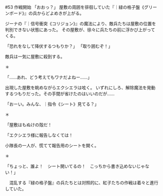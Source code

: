 #53 作戦開始
「おおっ？」
屋敷の周囲を徘徊していた『｜緑の格子盤《グリーンボード》』の兵からどよめきが上がる。



ジーナの『｜信号衝突《コリジョン》』の魔法により、敵兵たちは屋敷の位置を判別できない状態にあった。
その屋敷が、徐々に兵たちの前に浮かび上がってくる。

「恐れをなして降伏するつもりか？」
「取り囲むぞ！」

敵兵は一気に屋敷に殺到する。

＊

「……あれ、どう考えてもワナだよねー……」

出現した屋敷を眺めながらエクシエラは呟く。
いずれにしろ、解除魔法を発動するつもりだった。その手間が省けたのはいいのだが……



「おーい。みんな、｜指令《シート》見てる？」


＊

「屋敷はもぬけの殻だ！

「エクシエラ様に報告しなくては！

小隊長の一人が、慌てて報告用のシートを開く。

＊

「ちょっと、誰よ！　シート開いてるの！　こっちから書き込めないじゃない！」


　混乱する『緑の格子盤』の兵たちとは対照的に、紅子たちの作戦は着々と進行していた。
